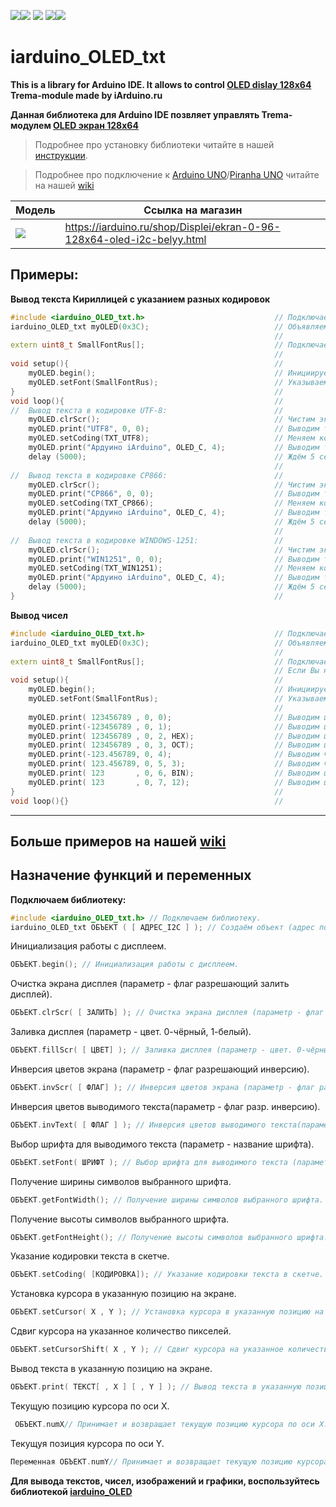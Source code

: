 [![](https://iarduino.ru/img/logo.svg)](https://iarduino.ru)[![](https://wiki.iarduino.ru/img/git-shop.svg?3)](https://iarduino.ru) [![](https://wiki.iarduino.ru/img/git-wiki.svg?2)](https://wiki.iarduino.ru) [![](https://wiki.iarduino.ru/img/git-lesson.svg?2)](https://lesson.iarduino.ru)[![](https://wiki.iarduino.ru/img/git-forum.svg?2)](http://forum.trema.ru)

# iarduino_OLED_txt

**This is a library for Arduino IDE. It allows to control [OLED dislay 128x64](https://iarduino.ru/shop/Displei/ekran-0-96-128x64-oled-i2c-belyy.html) Trema-module made by iArduino.ru**

**Данная библиотека для Arduino IDE позвляет управлять Trema-модулем [OLED экран 128x64](https://iarduino.ru/shop/Displei/ekran-0-96-128x64-oled-i2c-belyy.html)**

> Подробнее про установку библиотеки читайте в нашей [инструкции](https://wiki.iarduino.ru/page/Installing_librari/).

> Подробнее про подключение к [Arduino UNO](https://iarduino.ru/shop/boards/arduino-uno-r3.html)/[Piranha UNO](https://iarduino.ru/shop/boards/piranha-uno-r3.html) читайте на нашей [wiki](https://wiki.iarduino.ru/page/OLED_trema/)


| Модель | Ссылка на магазин |
|--|--|
| ![](https://wiki.iarduino.ru/img/resources/830/830.svg) | https://iarduino.ru/shop/Displei/ekran-0-96-128x64-oled-i2c-belyy.html |


## Примеры:

**Вывод текста Кириллицей с указанием разных кодировок**

```C++
#include <iarduino_OLED_txt.h>                             // Подключаем библиотеку iarduino_OLED_txt.
iarduino_OLED_txt myOLED(0x3C);                            // Объявляем объект myOLED, указывая адрес дисплея на шине I2C: 0x3C или 0x3D.
                                                           //
extern uint8_t SmallFontRus[];                             // Подключаем шрифт SmallFontRus.
                                                           //
void setup(){                                              //
    myOLED.begin();                                        // Инициируем работу с дисплеем.
    myOLED.setFont(SmallFontRus);                          // Указываем шрифт который требуется использовать для вывода цифр и текста.
}                                                          //
void loop(){                                               //
//  Вывод текста в кодировке UTF-8:                        //
    myOLED.clrScr();                                       // Чистим экран.
    myOLED.print("UTF8", 0, 0);                            // Выводим текст начиная с 0 столбца 0 строки.
    myOLED.setCoding(TXT_UTF8);                            // Меняем кодировку на UTF-8 (по умолчанию).
    myOLED.print("Ардуино iArduino", OLED_C, 4);           // Выводим текст по центру 4 строки.
    delay (5000);                                          // Ждём 5 секунд.
                                                           //
//  Вывод текста в кодировке CP866:                        //
    myOLED.clrScr();                                       // Чистим экран.
    myOLED.print("CP866", 0, 0);                           // Выводим текст начиная с 0 столбца 0 строки.
    myOLED.setCoding(TXT_CP866);                           // Меняем кодировку на CP866.
    myOLED.print("Ардуино iArduino", OLED_C, 4);           // Выводим текст по центру 4 строки.
    delay (5000);                                          // Ждём 5 секунд.
                                                           //
//  Вывод текста в кодировке WINDOWS-1251:                 //
    myOLED.clrScr();                                       // Чистим экран.
    myOLED.print("WIN1251", 0, 0);                         // Выводим текст начиная с 0 столбца 0 строки.
    myOLED.setCoding(TXT_WIN1251);                         // Меняем кодировку на WINDOWS-1251.
    myOLED.print("Ардуино iArduino", OLED_C, 4);           // Выводим текст по центру 4 строки.
    delay (5000);                                          // Ждём 5 секунд.
}                                                          //
```

**Вывод чисел**

```C++
#include <iarduino_OLED_txt.h>                             // Подключаем библиотеку iarduino_OLED_txt.
iarduino_OLED_txt myOLED(0x3C);                            // Объявляем объект myOLED, указывая адрес дисплея на шине I2C: 0x3C или 0x3D.
                                                           //
extern uint8_t SmallFontRus[];                             // Подключаем шрифт SmallFontRus.
                                                           // Если Вы не используете Кириллицу, то лучше подключить шрифт SmallFont, он займет меньше места в памяти программ.
void setup(){                                              //
    myOLED.begin();                                        // Инициируем работу с дисплеем.
    myOLED.setFont(SmallFontRus);                          // Указываем шрифт который требуется использовать для вывода цифр и текста.
                                                           //
    myOLED.print( 123456789 , 0, 0);                       // Выводим целое положительное число начиная с 0 столбца 0 строки.
    myOLED.print(-123456789 , 0, 1);                       // Выводим целое отрицательное число начиная с 0 столбца 1 строки.
    myOLED.print( 123456789 , 0, 2, HEX);                  // Выводим целое положительное число начиная с 0 столбца 2 строки, в 16-ричной системе счисления.
    myOLED.print( 123456789 , 0, 3, OCT);                  // Выводим целое положительное число начиная с 0 столбца 3 строки, в 8-ричной системе счисления.
    myOLED.print(-123.456789, 0, 4);                       // Выводим число с плавающей точкой  начиная с 0 столбца 4 строки, по умолчанию отобразится 2 знака после запятой.
    myOLED.print( 123.456789, 0, 5, 3);                    // Выводим число с плавающей точкой  начиная с 0 столбца 5 строки, указывая 3 знака после запятой.
    myOLED.print( 123       , 0, 6, BIN);                  // Выводим целое положительное число начиная с 0 столбца 6 строки, в 2-ичной системе счисления.
    myOLED.print( 123       , 0, 7, 12);                   // Выводим целое положительное число начиная с 0 столбца 7 строки, в 12-ричной системе счисления.
}                                                          //
void loop(){}                                              //
```

---
## Больше примеров на нашей [wiki](https://wiki.iarduino.ru/page/OLED_trema/#h3_6)


## Назначение функций и переменных 

**Подключаем библиотеку:**

```C++
#include <iarduino_OLED_txt.h> // Подключаем библиотеку.
iarduino_OLED_txt ОБЪЕКТ ( [ АДРЕС_I2C ] ); // Создаём объект (адрес по умолчанию 0x3C).
```

Инициализация работы с дисплеем.

```C++
ОБЪЕКТ.begin(); // Инициализация работы с дисплеем.
```

Очистка экрана дисплея (параметр - флаг разрешающий залить дисплей).

```C++
ОБЪЕКТ.clrScr( [ ЗАЛИТЬ] ); // Очистка экрана дисплея (параметр - флаг разрешающий залить дисплей).
```

Заливка дисплея (параметр - цвет. 0-чёрный, 1-белый).

```C++
ОБЪЕКТ.fillScr( [ ЦВЕТ] ); // Заливка дисплея (параметр - цвет. 0-чёрный, 1-белый).
```

Инверсия цветов экрана (параметр - флаг разрешающий инверсию).

```C++
ОБЪЕКТ.invScr( [ ФЛАГ] ); // Инверсия цветов экрана (параметр - флаг разрешающий инверсию).
```

Инверсия цветов выводимого текста(параметр - флаг разр. инверсию).

```C++
ОБЪЕКТ.invText( [ ФЛАГ ] ); // Инверсия цветов выводимого текста(параметр - флаг разр. инверсию).
```

Выбор шрифта для выводимого текста (параметр - название шрифта).

```C++
ОБЪЕКТ.setFont( ШРИФТ ); // Выбор шрифта для выводимого текста (параметр - название шрифта).
```

Получение ширины символов выбранного шрифта.

```C++
ОБЪЕКТ.getFontWidth(); // Получение ширины символов выбранного шрифта.
```

Получение высоты символов выбранного шрифта.

```C++
ОБЪЕКТ.getFontHeight(); // Получение высоты символов выбранного шрифта.
```

Указание кодировки текста в скетче.

```C++
ОБЪЕКТ.setCoding( [КОДИРОВКА]); // Указание кодировки текста в скетче.
```

Установка курсора в указанную позицию на экране.

```C++
ОБЪЕКТ.setCursor( X , Y ); // Установка курсора в указанную позицию на экране.
```

Сдвиг курсора на указанное количество пикселей.

```C++
ОБЪЕКТ.setCursorShift( X , Y ); // Сдвиг курсора на указанное количество пикселей.
```

Вывод текста в указанную позицию на экране.

```C++
ОБЪЕКТ.print( ТЕКСТ[ , X ] [ , Y ] ); // Вывод текста в указанную позицию на экране.
```

Текущую позицию курсора по оси X.

```C++
 ОБЪЕКТ.numX// Принимает и возвращает текущую позицию курсора по оси X.
```

Текущуя позиция курсора по оси Y.

```C++
Переменная ОБЪЕКТ.numY// Принимает и возвращает текущую позицию курсора по оси Y.
```

**Для вывода текстов, чисел, изображений и графики, воспользуйтесь библиотекой [iarduino\_OLED](https://github.com/tremaru/iarduino\_OLED)**
